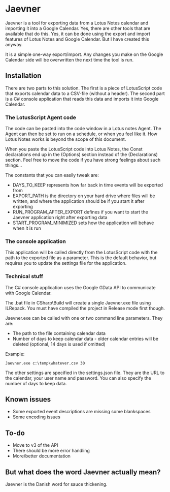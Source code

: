 # Jaevner

Jaevner is a tool for exporting data from a Lotus Notes calendar and importing it into a Google Calendar. Yes, there are other tools that are available that do this. Yes, it can be done using the export and import features of Lotus Notes and Google Calendar. But I have created this anyway.

It is a simple one-way export/import. Any changes you make on the Google Calendar side will be overwritten the next time the tool is run.


## Installation

There are two parts to this solution. The first is a piece of LotusScript code that exports calendar data to a CSV-file (without a header). The second part is a C# console application that reads this data and imports it into Google Calendar.

### The LotusScript Agent code

The code can be pasted into the code window in a Lotus notes Agent. The Agent can then be set to run on a schedule, or when you feel like it. How Lotus Notes works is beyond the scope of this document.

When you paste the LotusScript code into Lotus Notes, the Const declarations end up in the (Options) section instead of the (Declarations) section. Feel free to move the code if you have strong feelings about such things...

The constants that you can easily tweak are:

* DAYS\_TO\_KEEP represents how far back in time events will be exported from
* EXPORT\_PATH is the directory on your hard drive where files will be written, and where the application should be if you start it after exporting
* RUN\_PROGRAM\_AFTER\_EXPORT defines if you want to start the Jaevner application right after exporting data
* START\_PROGRAM\_MINIMIZED sets how the application will behave when it is run


### The console application

This application will be called directly from the LotusScript code with the path to the exported file as a parameter. This is the default behavior, but requires you to update the settings file for the application.


### Technical stuff

The C# console application uses the Google GData API to communicate with Google Calendar.

The .bat file in CSharp\Build will create a single Jaevner.exe file using ILRepack. You must have compiled the project in Release mode first though.

Jaevner.exe can be called with one or two command line parameters. They are:

* The path to the file containing calendar data
* Number of days to keep calendar data - older calendar entries will be deleted (optional, 14 days is used if omitted)

Example:

    Jaevner.exe c:\temp\whatever.csv 30

The other settings are specified in the settings.json file. They are the URL to the calendar, your user name and password. You can also specify the number of days to keep data.


## Known issues

* Some exported event descriptions are missing some blankspaces
* Some encoding issues


## To-do

* Move to v3 of the API
* There should be more error handling
* More/better documentation


## But what does the word Jaevner actually mean?

Jaevner is the Danish word for sauce thickening.
